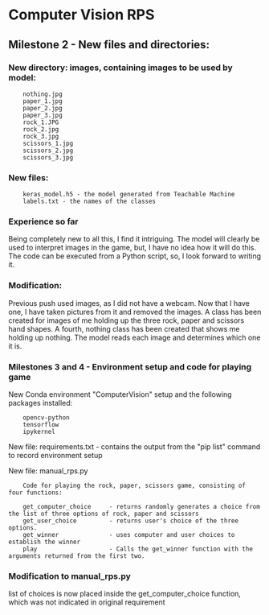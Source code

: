 # Computer Vision RPS

## Milestone 2 - New files and directories:

### New directory: images, containing images to be used by model:

        nothing.jpg
        paper_1.jpg
        paper_2.jpg
        paper_3.jpg
        rock_1.JPG
        rock_2.jpg
        rock_3.jpg
        scissors_1.jpg
        scissors_2.jpg
        scissors_3.jpg

### New files:

        keras_model.h5 - the model generated from Teachable Machine
        labels.txt - the names of the classes

### Experience so far

Being completely new to all this, I find it intriguing.
The model will clearly be used to interpret images in the game, but, I have no idea how it will do this.
The code can be executed from a Python script, so, I look forward to writing it.

### Modification:

Previous push used images, as I did not have a webcam.
Now that I have one, I have taken pictures from it and removed the images.
A class has been created for images of me holding up the three rock, paper and scissors hand shapes.
A fourth, nothing class has been created that shows me holding up nothing.
The model reads each image and determines which one it is.

### Milestones 3 and 4 - Environment setup and code for playing game
New Conda environment "ComputerVision" setup and the following packages installed:

        opencv-python
        tensorflow
        ipykernel

New file: requirements.txt - contains the output from the "pip list" command to record environment setup

New file: manual_rps.py

        Code for playing the rock, paper, scissors game, consisting of four functions:

        get_computer_choice     - returns randomly generates a choice from the list of three options of rock, paper and scissors
        get_user_choice         - returns user's choice of the three options.
        get_winner              - uses computer and user choices to establish the winner
        play                    - Calls the get_winner function with the arguments returned from the first two.

### Modification to manual_rps.py
list of choices is now placed inside the get_computer_choice function, which was not indicated in original requirement